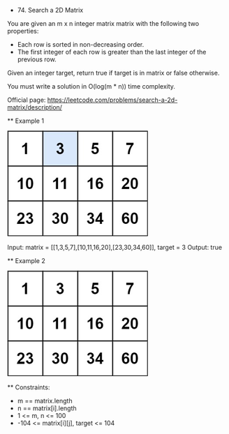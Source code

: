 * 74\. Search a 2D Matrix

You are given an m x n integer matrix matrix with the following two properties:
- Each row is sorted in non-decreasing order.
- The first integer of each row is greater than the last integer of the previous row.

Given an integer target, return true if target is in matrix or false otherwise.

You must write a solution in O(log(m * n)) time complexity.

Official page: https://leetcode.com/problems/search-a-2d-matrix/description/

** Example 1
<p>
    <img src="mat.jpg" alt="Matrix">
</p>

Input: matrix = [[1,3,5,7],[10,11,16,20],[23,30,34,60]], target = 3
Output: true

** Example 2
<p>
    <img src="mat2.jpg" alt="Matrix 2">
</p>

** Constraints:
- m == matrix.length
- n == matrix[i].length
- 1 <= m, n <= 100
- -104 <= matrix[i][j], target <= 104
